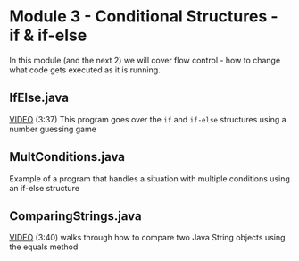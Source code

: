 # Module 3 - Conditional Structures - if & if-else

In this module (and the next 2) we will cover flow control - how to change what code gets executed as it is running.


## IfElse.java

[VIDEO](https://youtu.be/qk61_rqeJjE) (3:37) This program goes over the `if` and `if-else` structures using a number guessing game

## MultConditions.java

Example of a program that handles a situation with multiple conditions using an if-else structure

## ComparingStrings.java

[VIDEO](https://youtu.be/5d4bEaHmEII) (3:40) walks through how to compare two Java String objects using the equals method